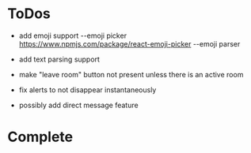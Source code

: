 # ToDos

- add emoji support
--emoji picker https://www.npmjs.com/package/react-emoji-picker
--emoji parser


- add text parsing support
- make "leave room" button not present unless there is an active room
- fix alerts to not disappear instantaneously
- possibly add direct message feature



# Complete